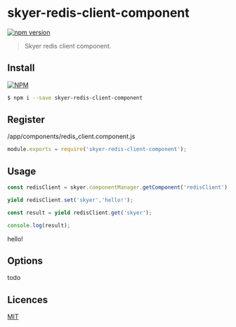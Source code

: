 # skyer-redis-client-component

[![npm version](https://badge.fury.io/js/skyer-redis-client-component.svg)](https://badge.fury.io/js/skyer-redis-client-component)

> Skyer redis client component.

## Install

[![NPM](https://nodei.co/npm/skyer-redis-client-component.png?downloads=true&downloadRank=true&stars=true)](https://nodei.co/npm/skyer-redis-client-component/)

```bash
$ npm i --save skyer-redis-client-component
```

## Register

/app/components/redis_client.component.js

```js
module.exports = require('skyer-redis-client-component');
```

## Usage

```js
const redisClient = skyer.componentManager.getComponent('redisClient');

yield redisClient.set('skyer','hello!');

const result = yield redisClient.get('skyer');

console.log(result);
```

hello!

## Options

todo

## Licences

[MIT](LICENSE)